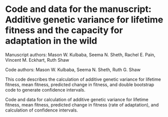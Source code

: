 Code and data for the manuscript: Additive genetic variance for lifetime fitness and the capacity for adaptation in the wild
=======
Manuscript authors: Mason W. Kulbaba, Seema N. Sheth, Rachel E. Pain, Vincent M. Eckhart, Ruth Shaw

Code authors: Mason W. Kulbaba, Seema N. Sheth, Ruth G. Shaw


This code describes the calculation of additive genetic variance for lifetime fitness, mean fitness, predicted change in fitness, and double bootstrap code to generate confidence intervals. 





Code and data for calculation of additive genetic variance for lifetime fitness, mean fitness, predicted change in fitness (rate of adaptation), and calculation of confidence intervals. 
